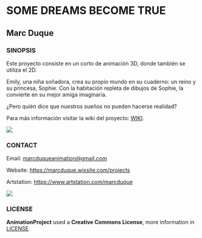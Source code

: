 # SOME DREAMS BECOME TRUE

## Marc Duque

### SINOPSIS

Este proyecto consiste en un corto de animación 3D, donde también se utiliza el 2D.

Emily, una niña soñadora, crea su propio mundo en su cuaderno: un reino y su princesa, Sophie. Con la habitación repleta de dibujos de Sophie, la convierte en su mejor amiga imaginaria.

¿Pero quién dice que nuestros sueños no pueden hacerse realidad?

 Para más información visitar la wiki del proyecto: [WIKI](https://github.com/marcduque/AnimationProject/wiki).
 
![](https://github.com/marcduque/AnimationProject/blob/master/WikiResources/Wiki_name/project_name.png)

### CONTACT

Email: marcduqueanimation@gmail.com

Website: https://marcduque.wixsite.com/projects

Artstation: https://www.artstation.com/marcduque

![](https://github.com/marcduque/AnimationProject/blob/master/WikiResources/Wiki_logo/logo.png)

### LICENSE

**AnimationProject** used a **Creative Commons License**, more information in [LICENSE](https://creativecommons.org/licenses/by-nc-sa/4.0/legalcode).
